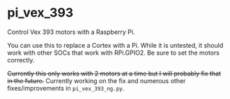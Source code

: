 # pi_vex_393

Control Vex 393 motors with a Raspberry Pi. 

You can use this to replace a Cortex with a Pi. While it is untested, it 
should work with other SOCs that work with RPi.GPIO2. Be sure to set the 
motors correctly. 

~~Currently this only works with 2 motors at a time but I will
probably fix that in the future.~~ Currently working on the fix and numerous
other fixes/improvements in `pi_vex_393_ng.py`.